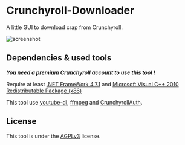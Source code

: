 # Crunchyroll-Downloader

A little GUI to download crap from Crunchyroll.

![screenshot](https://puush.tuto-craft.com/6M7u9w.png)

## Dependencies & used tools

***You need a premium Crunchyroll account to use this tool !***

Require at least [.NET FrameWork 4.7.1](https://www.microsoft.com/en-US/download/details.aspx?id=56116) and [Microsoft Visual C++ 2010 Redistributable Package (x86)](https://www.microsoft.com/en-US/download/details.aspx?id=5555)

This tool use [youtube-dl](https://github.com/rg3/youtube-dl), [ffmpeg](https://ffmpeg.org/) and [CrunchyrollAuth](https://github.com/skid9000/CrunchyrollAuth).

## License

This tool is under the [AGPLv3](https://github.com/skid9000/Crunchyroll-Downloader/blob/master/LICENSE) license.